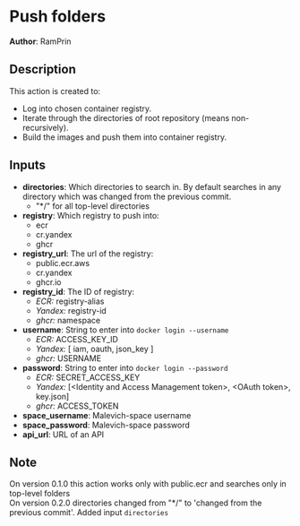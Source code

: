 # Push folders
**Author**: RamPrin
## Description
This action is created to:
- Log into chosen container registry.
- Iterate through the directories of root repository (means non-recursively).
- Build the images and push them into container registry.
## Inputs
- **directories**: Which directories to search in. By default searches in any directory which was changed from the previous commit.
    - "*/" for all top-level directories
- **registry**: Which registry to push into:
    - ecr
    - cr.yandex
    - ghcr
- **registry_url**: The url of the registry:
    - public.ecr.aws
    - cr.yandex
    - ghcr.io
- **registry_id**: The ID of registry:
    - _ECR:_ registry-alias
    - _Yandex:_ registry-id
    - _ghcr:_ namespace
- **username**: String to enter into `docker login --username`
    - _ECR:_ ACCESS_KEY_ID
    - _Yandex:_ [ iam, oauth, json_key ]
    - _ghcr:_ USERNAME
- **password**: String to enter into `docker login --password`
    - _ECR:_ SECRET_ACCESS_KEY
    - _Yandex:_ [\<Identity and Access Management token\>, \<OAuth token\>, key.json]
    - _ghcr:_ ACCESS_TOKEN
- **space_username**: Malevich-space username
- **space_password**: Malevich-space password
- **api_url**: URL of an API
## Note
On version 0.1.0 this action works only with public.ecr and searches only in top-level folders <br>
On version 0.2.0 directories changed from "*/" to 'changed from the previous commit'. Added input `directories` <br>
